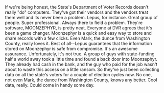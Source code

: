 If we're being honest, the State's Department of Voter Records doesn't really "do" computers.
    They've got their vendors and the vendors treat them well and its never been a problem.
    Lepus, for instance. Great group of people. Super professional. Always there to field a
    problem. They're software, MOONZEPHYR, is pretty neat. Everyone at DVR agrees that it's
    been a game changer. Moonzephyr is a quick and easy way to store and share records with a few
    clicks. Even Mark, the dunce from Washington County, really loves it. Best of all--Lepus guarantees
    that the information stored on Moonzephyr is safe from compromise. It's an awesome assurance.
    Unfortunately, it's not true. A group of guys with state-funding half a world away took a little time
    and found a back door into Moonzephyr. They already had cash in the bank, and the guy who paid for
    the job wasn't about to waste this access on a little ransom. So they've just been collecting data
    on all the state's voters for a couple of election cycles now. No one, not even Mark, the dunce from
    Washington County, knows any better. Cool data, really. Could come in handy some day. 

